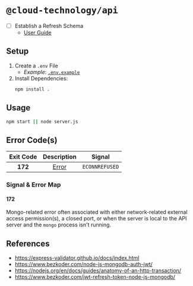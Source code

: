 # `@cloud-technology/api` #

- [ ] Establish a Refresh Schema
    - [User Guide](https://www.bezkoder.com/jwt-refresh-token-node-js-mongodb/)

## Setup ##

1. Create a `.env` File
    - *Example*: [`.env.example`](./.env.example)
2. Install Dependencies:
    ```bash
    npm install .
    ```

## Usage ##

```bash
npm start || node server.js
```

## Error Code(s) ##

|    Exit Code    |  Description  |         Signal         |
|   :---------:   | :-----------: |        :------:        |
|     **172**     | [Error](#172) |     `ECONNREFUSED`     |

### Signal & Error Map ###

#### 172 ####

Mongo-related error often associated with either network-related external access permission(s), a closed port, or when
the server is local to the API server and the `mongo` process isn't running.

## References ##

- https://express-validator.github.io/docs/index.html
- https://www.bezkoder.com/node-js-mongodb-auth-jwt/
- https://nodejs.org/en/docs/guides/anatomy-of-an-http-transaction/
- https://www.bezkoder.com/jwt-refresh-token-node-js-mongodb/